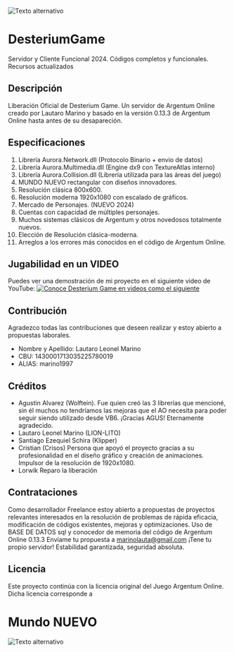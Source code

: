 
![Texto alternativo](https://i.imgur.com/ghb1yvD.png)

# DesteriumGame
Servidor y Cliente Funcional 2024. Códigos completos y funcionales. Recursos actualizados

## Descripción
Liberación Oficial de Desterium Game. Un servidor de Argentum Online creado por Lautaro Marino y basado en la versión 0.13.3 de Argentum Online hasta antes de su desapareción.

## Especificaciones
1. Librería Aurora.Network.dll (Protocolo Binario + envio de datos)
2. Librería Aurora.Multimedia.dll (Engine dx9 con TextureAtlas interno)
3. Librería Aurora.Collision.dll (Librería utilizada para las áreas del juego)
4. MUNDO NUEVO rectangular con diseños innovadores.
5. Resolución clásica 800x600.
6. Resolución moderna 1920x1080 con escalado de gráficos.
7. Mercado de Personajes. (NUEVO 2024)
8. Cuentas con capacidad de múltiples personajes.
9. Muchos sistemas clásicos de Argentum y otros novedosos totalmente nuevos.
10. Elección de Resolución clásica-moderna.
11. Arreglos a los errores más conocidos en el código de Argentum Online.



## Jugabilidad en un VIDEO
Puedes ver una demostración de mi proyecto en el siguiente video de YouTube:
[![Conoce Desterium Game en videos como el siguiente](http://img.youtube.com/vi/Mkytb78znQQ/maxresdefault.jpg)](https://www.youtube.com/watch?v=Mkytb78znQQ)

## Contribución
Agradezco todas las contribuciones que deseen realizar y estoy abierto a propuestas laborales.
- Nombre y Apellido: Lautaro Leonel Marino
- CBU: 1430001713035225780019
- ALIAS: marino1997

## Créditos

- Agustin Alvarez (Wolftein). Fue quien creó las 3 librerías que mencioné, sin él muchos no tendríamos las mejoras que el AO necesita para poder seguir siendo utilizado desde VB6. ¡Gracias AGUS! Eternamente agradecido.
- Lautaro Leonel Marino (LION-LITO)
- Santiago Ezequiel Schira (Klipper)
- Cristian (Crisos) Persona que apoyó el proyecto gracias a su profesionalidad en el diseño gráfico y creación de animaciones. Impulsor de la resolución de 1920x1080.
- Lorwik Reparo la liberación

## Contrataciones
Como desarrollador Freelance estoy abierto a propuestas de proyectos relevantes interesados en la resolución de problemas de rápida eficacia, modificación de códigos existentes, mejoras y optimizaciones. Uso de BASE DE DATOS sql y conocedor de memoria del código de Argentum Online 0.13.3
Envíame tu propuesta a marinolauta@gmail.com
¡Tene tu propio servidor! Estabilidad garantizada, seguridad absoluta.

## Licencia
Este proyecto continúa con la licencia original del Juego Argentum Online. Dicha licencia corresponde a 

# Mundo NUEVO
![Texto alternativo](https://i.imgur.com/cKda5Qj.jpeg)
